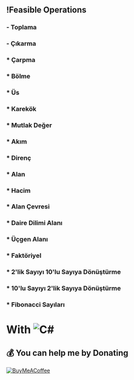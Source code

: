 ## !Feasible Operations
### - Toplama 
### - Çıkarma
### * Çarpma
### * Bölme
### * Üs 
### * Karekök 
### * Mutlak Değer 
### * Akım 
### * Direnç
### * Alan
### * Hacim
### * Alan Çevresi
### * Daire Dilimi Alanı
### * Üçgen Alanı
### * Faktöriyel
### * 2'lik Sayıyı 10'lu Sayıya Dönüştürme
### * 10'lu Sayıyı 2'lik Sayıya Dönüştürme
### * Fibonacci Sayıları


# With ![C#](https://img.shields.io/badge/c%23-%23239120.svg?style=for-the-badge&logo=c-sharp&logoColor=white)

  ## 💰 You can help me by Donating
  [![BuyMeACoffee](https://img.shields.io/badge/Buy%20Me%20a%20Coffee-ffdd00?style=for-the-badge&logo=buy-me-a-coffee&logoColor=black)](https://www.buymeacoffee.com/omicr0n) 
